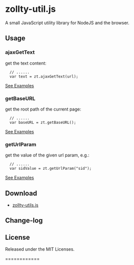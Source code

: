 # zollty-util.js

A small JavaScript utility library for NodeJS and the browser.

## Usage

### ajaxGetText

get the text content: 

	  // ......
	  var text = zt.ajaxGetText(url);


[See Examples](http://zollty-org.github.io/zollty-util.js/examples/zt-ajaxGetText-test.html)

### getBaseURL

get the root path of the current page: 

	  // ......
	  var baseURL = zt.getBaseURL();


[See Examples](http://zollty-org.github.io/zollty-util.js/examples/zt-getBaseURL-test.html)

### getUrlParam

get the value of the given url param, e.g.:  

	  // ......
	  var sidValue = zt.getUrlParam("sid");


[See Examples](http://zollty-org.github.io/zollty-util.js/examples/zt-getUrlParam-test.html?sid=000000001)

##	Download

* [zollty-utils.js](https://raw.github.com/zollty-org/zollty-util.js/master/dist/1.0.0/zollty-utils.js) 


## Change-log


## License

Released under the MIT Licenses.

============
